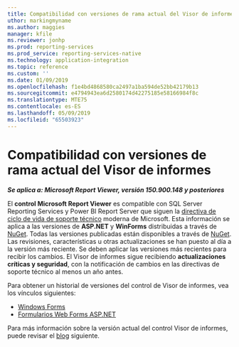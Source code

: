 ```yaml
---
title: Compatibilidad con versiones de rama actual del Visor de informes
uthor: markingmyname
ms.author: maggies
manager: kfile
ms.reviewer: jonhp
ms.prod: reporting-services
ms.prod_service: reporting-services-native
ms.technology: application-integration
ms.topic: reference
ms.custom: ''
ms.date: 01/09/2019
ms.openlocfilehash: f1e4bd4868580ca2497a1ba594de52bb42179b13
ms.sourcegitcommit: e4794943ea6d2580174d42275185e58166984f8c
ms.translationtype: MTE75
ms.contentlocale: es-ES
ms.lasthandoff: 05/09/2019
ms.locfileid: "65503923"
---
```

# <a name="support-for-report-viewer-current-branch-versions"></a>Compatibilidad con versiones de rama actual del Visor de informes

**_Se aplica a: Microsoft Report Viewer, versión 150.900.148 y posteriores_**

El **control Microsoft Report Viewer** es compatible con SQL Server Reporting Services y Power BI Report Server que siguen la [directiva de ciclo de vida de soporte técnico](https://support.microsoft.com/hub/4095338/microsoft-lifecycle-policy) moderna de Microsoft. Esta información se aplica a las versiones de **ASP.NET** y **WinForms** distribuidas a través de [NuGet](https://www.nuget.org/). Todas las versiones publicadas están disponibles a través de [NuGet](https://www.nuget.org/). Las revisiones, características u otras actualizaciones se han puesto al día a la versión más reciente. Se deben aplicar las versiones más recientes para recibir los cambios. El Visor de informes sigue recibiendo **actualizaciones críticas y seguridad**, con la notificación de cambios en las directivas de soporte técnico al menos un año antes.

Para obtener un historial de versiones del control de Visor de informes, vea los vínculos siguientes:

- [Windows Forms](https://www.nuget.org/packages/Microsoft.ReportingServices.ReportViewerControl.Winforms/)
- [Formularios Web Forms ASP.NET](https://www.nuget.org/packages/Microsoft.ReportingServices.ReportViewerControl.WebForms/)

Para más información sobre la versión actual del control Visor de informes, puede revisar el [blog](https://blogs.msdn.microsoft.com/sqlrsteamblog/2016/11/30/report-viewer-2016-control-update-now-available/) siguiente.